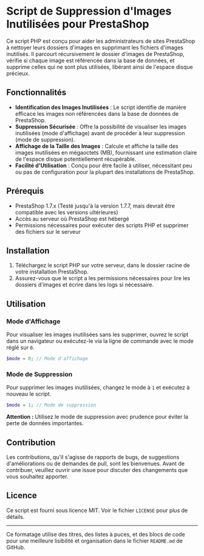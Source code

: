 # Script de Suppression d'Images Inutilisées pour PrestaShop

Ce script PHP est conçu pour aider les administrateurs de sites PrestaShop à nettoyer leurs dossiers d'images en supprimant les fichiers d'images inutilisés. Il parcourt récursivement le dossier d'images de PrestaShop, vérifie si chaque image est référencée dans la base de données, et supprime celles qui ne sont plus utilisées, libérant ainsi de l'espace disque précieux.

## Fonctionnalités

- **Identification des Images Inutilisées** : Le script identifie de manière efficace les images non référencées dans la base de données de PrestaShop.
- **Suppression Sécurisée** : Offre la possibilité de visualiser les images inutilisées (mode d'affichage) avant de procéder à leur suppression (mode de suppression).
- **Affichage de la Taille des Images** : Calcule et affiche la taille des images inutilisées en mégaoctets (MB), fournissant une estimation claire de l'espace disque potentiellement récupérable.
- **Facilité d'Utilisation** : Conçu pour être facile à utiliser, nécessitant peu ou pas de configuration pour la plupart des installations de PrestaShop.

## Prérequis

- PrestaShop 1.7.x (Testé jusqu'à la version 1.7.7, mais devrait être compatible avec les versions ultérieures)
- Accès au serveur où PrestaShop est hébergé
- Permissions nécessaires pour exécuter des scripts PHP et supprimer des fichiers sur le serveur

## Installation

1. Téléchargez le script PHP sur votre serveur, dans le dossier racine de votre installation PrestaShop.
2. Assurez-vous que le script a les permissions nécessaires pour lire les dossiers d'images et écrire dans les logs si nécessaire.

## Utilisation

### Mode d'Affichage

Pour visualiser les images inutilisées sans les supprimer, ouvrez le script dans un navigateur ou exécutez-le via la ligne de commande avec le mode réglé sur `0`.

```php
$mode = 0; // Mode d'affichage
```

### Mode de Suppression

Pour supprimer les images inutilisées, changez le mode à `1` et exécutez à nouveau le script.

```php
$mode = 1; // Mode de suppression
```

**Attention :** Utilisez le mode de suppression avec prudence pour éviter la perte de données importantes.

## Contribution

Les contributions, qu'il s'agisse de rapports de bugs, de suggestions d'améliorations ou de demandes de pull, sont les bienvenues. Avant de contribuer, veuillez ouvrir une issue pour discuter des changements que vous souhaitez apporter.

## Licence

Ce script est fourni sous licence MIT. Voir le fichier `LICENSE` pour plus de détails.

---

Ce formatage utilise des titres, des listes à puces, et des blocs de code pour une meilleure lisibilité et organisation dans le fichier `README.md` de GitHub.
